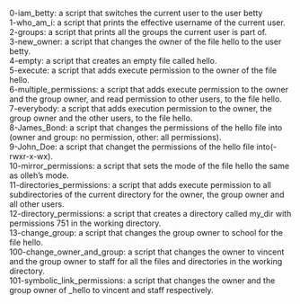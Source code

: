 0-iam_betty: a script that switches the current user to the user betty  
1-who_am_i: a script that prints the effective username of the current user.  
2-groups: a script that prints all the groups the current user is part of.  
3-new_owner: a script that changes the owner of the file hello to the user betty.  
4-empty: a script that creates an empty file called hello.  
5-execute: a script that adds execute permission to the owner of the file hello.  
6-multiple_permissions: a script that adds execute permission to the owner and the group owner, and read permission to other users, to the file hello.  
7-everybody: a script that adds execution permission to the owner, the group owner and the other users, to the file hello.  
8-James_Bond: a script that changes the permissions of the hello file into (owner and group: no permission, other: all permissions).  
9-John_Doe: a script that changet the permissions of the hello file into(-rwxr-x-wx).  
10-mirror_permissions: a script that sets the mode of the file hello the same as olleh’s mode.  
11-directories_permissions: a script that adds execute permission to all subdirectories of the current directory for the owner, the group owner and all other users.  
12-directory_permissions: a script that creates a directory called my_dir with permissions 751 in the working directory.  
13-change_group: a script that changes the group owner to school for the file hello.  
100-change_owner_and_group:  a script that changes the owner to vincent and the group owner to staff for all the files and directories in the working directory.  
101-symbolic_link_permissions: a script that changes the owner and the group owner of _hello to vincent and staff respectively.
